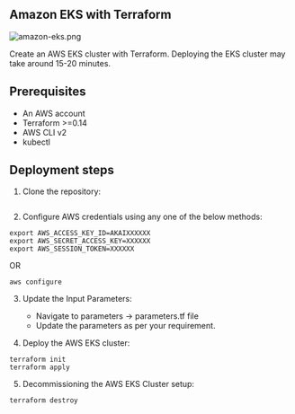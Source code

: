 ## Amazon EKS with Terraform

![amazon-eks.png](../images/amazon-eks.png)

Create an AWS EKS cluster with Terraform. Deploying the EKS cluster may take around 15-20 minutes.

## Prerequisites

- An AWS account
- Terraform >=0.14
- AWS CLI v2
- kubectl

## Deployment steps

1. Clone the repository:
```
```

2. Configure AWS credentials using any one of the below methods:
```
export AWS_ACCESS_KEY_ID=AKAIXXXXXX
export AWS_SECRET_ACCESS_KEY=XXXXXX
export AWS_SESSION_TOKEN=XXXXXX
```

OR

```
aws configure
```

3. Update the Input Parameters:
   - Navigate to parameters -> parameters.tf file
   - Update the parameters as per your requirement.


4. Deploy the AWS EKS cluster:

```
terraform init
terraform apply
```

5. Decommissioning the AWS EKS Cluster setup:

```
terraform destroy
```
